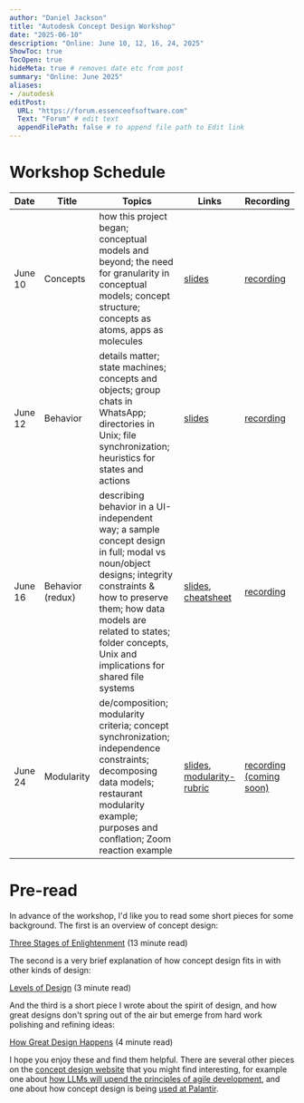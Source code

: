 ```yaml
---
author: "Daniel Jackson"
title: "Autodesk Concept Design Workshop"
date: "2025-06-10"
description: "Online: June 10, 12, 16, 24, 2025"
ShowToc: true
TocOpen: true
hideMeta: true # removes date etc from post
summary: "Online: June 2025"
aliases:
- /autodesk
editPost:
  URL: "https://forum.essenceofsoftware.com"
  Text: "Forum" # edit text
  appendFilePath: false # to append file path to Edit link
---
```



# Workshop Schedule

| **Date**  | **Title**          | **Topics**        | **Links**            | **Recording**      |
|-----------|--------------------|-------------------|----------------------|--------------------|
| June 10  | Concepts | how this project began; conceptual models and beyond; the need for granularity in conceptual models; concept structure; concepts as atoms, apps as molecules | [slides](./pdfs/workshop-a.pdf)  |[recording](https://autodesk.zoom.us/rec/play/J2ZdGfKZPd-p5UaWrKAy6pnc8QdLgILWIQ_eCEMkcDD8qJFJaXjLaLN_XpOOFBIWUKzxR9rdbnsl5X68.5y5IgrNF06U3F26x) |
| June 12 | Behavior  | details matter; state machines; concepts and objects; group chats in WhatsApp; directories in Unix; file synchronization; heuristics for states and actions | [slides](./pdfs/workshop-b-initial.pdf)| [recording](https://autodesk.zoom.us/rec/play/vohaaSA7Qo8i2mYPOh66RNp8m9Rt1eoo-F5uOpDTpFfXlJVg9q3jHCzd64DZ-BbT7bBp6xlayPCZBX2G.HiScpXfE8K1V_niG) |
| June 16 | Behavior (redux) | describing behavior in a UI-independent way; a sample concept design in full; modal vs noun/object designs; integrity constraints & how to preserve them; how data models are related to states; folder concepts, Unix and implications for shared file systems | [slides](./pdfs/workshop-b.pdf), [cheatsheet](./pdfs/concept-cheatsheet.pdf) | [recording](https://autodesk.zoom.us/rec/play/J2ZdGfKZPd-p5UaWrKAy6pnc8QdLgILWIQ_eCEMkcDD8qJFJaXjLaLN_XpOOFBIWUKzxR9rdbnsl5X68.5y5IgrNF06U3F26x) |
| June 24 | Modularity | de/composition; modularity criteria; concept synchronization; independence constraints; decomposing data models; restaurant modularity example; purposes and conflation; Zoom reaction example | [slides](./pdfs/workshop-c.pdf), [modularity-rubric](./pdfs/modularity-rubric.pdf) | [recording (coming soon)](https://autodesk.zoom.us/rec/play/8cOMKTQR--WXyfa9xyKm6qc7rtpveHXiQotWdwWep-V9x7oxb1KS_UarXz6oRbImb8lFNfEhBWco4S6J.d5YO7Tx39h_PVPxj) |


# Pre-read

In advance of the workshop, I'd like you to read some short pieces for some background. The first is an overview of concept design:

[Three Stages of Enlightenment](https://essenceofsoftware.com/posts/three-stages/) (13 minute read)
	
The second is a very brief explanation of how concept design fits in with other kinds of design: 

[Levels of Design](https://essenceofsoftware.com/tutorials/design-general/levels-of-design/) (3 minute read)

And the third is a short piece I wrote about the spirit of design, and how great designs don't spring out of the air but emerge from hard work polishing and refining ideas:

[How Great Design Happens](https://essenceofsoftware.com/tutorials/design-general/great-design/) (4 minute read)
	
I hope you enjoy these and find them helpful. There are several other pieces on the [concept design website](https://essenceofsoftware.com) that you might find interesting, for example one about [how LLMs will upend the principles of agile development](https://essenceofsoftware.com/posts/end-of-agile/), and one about how concept design is being [used at Palantir](https://essenceofsoftware.com/posts/palantir/). 

